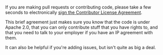 If you are making pull requests or contributing code, please take a
few seconds to electronically
[sign the Contributor License Agreement](http://www.clahub.com/agreements/e14n/pump.io).

This brief agreement just makes sure you know that the code is under
Apache 2.0, that you can only contribute stuff that you have rights
to, and that you need to talk to your employer if you have an IP
agreement with them.

It can also be helpful if you're adding issues, but isn't quite as big a deal.
